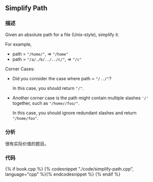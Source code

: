## Simplify Path


### 描述

Given an absolute path for a file (Unix-style), simplify it.

For example, 

* path = `"/home/"`, => `"/home"` 
* path = `"/a/./b/../../c/"`, => `"/c"`

Corner Cases:

* Did you consider the case where path = `"/../"`? 

    In this case, you should return `"/"`.

*  Another corner case is the path might contain multiple slashes `'/'` together, such as `"/home//foo/"`.

    In this case, you should ignore redundant slashes and return `"/home/foo"`.


### 分析

很有实际价值的题目。


### 代码

{% if book.cpp %}
  {% codesnippet "./code/simplify-path.cpp", language="cpp" %}{% endcodesnippet %}
{% endif %}
